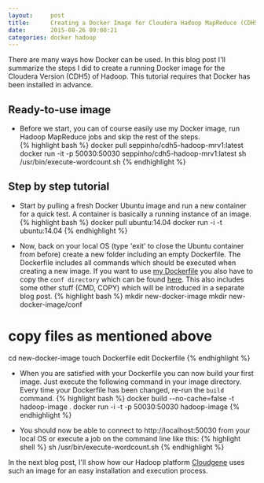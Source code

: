 ```yaml
---
layout:     post
title:      Creating a Docker Image for Cloudera Hadoop MapReduce (CDH5)
date:       2015-08-26 09:00:21
categories: docker hadoop
---
```

There are many ways how Docker can be used. In this blog post I'll summarize the steps I did to create a running Docker image for the Cloudera Version (CDH5) of Hadoop. This tutorial requires that Docker has been installed in advance.

## Ready-to-use image
- Before we start, you can of course easily use my Docker image, run Hadoop MapReduce jobs and skip the rest of the steps.  
{% highlight bash %}
docker pull seppinho/cdh5-hadoop-mrv1:latest
docker run -it -p 50030:50030 seppinho/cdh5-hadoop-mrv1:latest
sh /usr/bin/execute-wordcount.sh
{% endhighlight %}

## Step by step tutorial
- Start by pulling a fresh Docker Ubuntu image and run a new container for a quick test. A container is basically a running instance of an image.
{% highlight bash %}
docker pull ubuntu:14.04
docker run -i -t ubuntu:14.04
{% endhighlight %}


- Now, back on your local OS (type 'exit' to close the Ubuntu container from before) create a new folder including an empty Dockerfile. The Dockerfile includes all commands which should be executed when creating a new image. If you want to use [my Dockerfile](https://github.com/seppinho/cdh5-hadoop-mrv1/blob/master/Dockerfile) you also have to copy the `conf directory` which can be found [here](https://github.com/seppinho/cdh5-hadoop-mrv1). This also includes some other stuff (CMD, COPY) which will be introduced in a separate blog post.
{% highlight bash %}
mkdir new-docker-image
mkdir new-docker-image/conf
# copy files as mentioned above
cd new-docker-image
touch Dockerfile
edit Dockerfile
{% endhighlight %}

- When you are satisfied with your Dockerfile you can now build your first image. Just execute the following command in your image directory. Every time your Dockerfile has been changed, re-run the `build` command.
{% highlight bash %}
docker build --no-cache=false -t hadoop-image .
docker run -i -t -p 50030:50030  hadoop-image
{% endhighlight %}

- You should now be able to connect to http://localhost:50030 from your local OS or execute a job on the command line like this:
{% highlight shell %}
sh /usr/bin/execute-wordcount.sh
{% endhighlight %}

In the next blog post, I'll show how our Hadoop platform [Cloudgene](http://cloudgene.uibk.ac.at) uses such an image for an easy installation and execution process.

